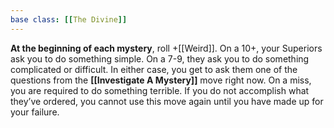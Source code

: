 ```yaml
---
base class: [[The Divine]]
---
```

**At the beginning of each mystery**, roll +[[Weird]]. On a 10+, your Superiors ask you to do something simple. On a 7-9, they ask you to do something complicated or difficult. In either case, you get to ask them one of the questions from the **[[Investigate A Mystery]]** move right now. On a miss, you are required to do something terrible. If you do not accomplish what they’ve ordered, you cannot use this move again until you have made up for your failure.